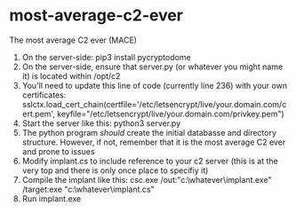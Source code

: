 # most-average-c2-ever
The most average C2 ever (MACE)

1. On the server-side: pip3 install pycryptodome
2. On the server-side, ensure that server.py (or whatever you might name it) is located within /opt/c2
3. You'll need to update this line of code (currently line 236) with your own certificates: sslctx.load_cert_chain(certfile='/etc/letsencrypt/live/your.domain.com/cert.pem', keyfile="/etc/letsencrypt/live/your.domain.com/privkey.pem")
4. Start the server like this: python3 server.py
5. The python program _should_ create the initial databasse and directory structure. However, if not, remember that it is the most average C2 ever and prone to issues
6. Modify implant.cs to include reference to your c2 server (this is at the very top and there is only once place to specifiy it)
7. Compile the implant like this: csc.exe /out:"c:\whatever\implant.exe" /target:exe "c:\whatever\implant.cs"
8. Run implant.exe
